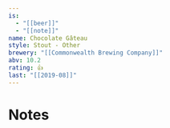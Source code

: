 ```yaml
---
is:
  - "[[beer]]"
  - "[[note]]"
name: Chocolate Gâteau
style: Stout - Other
brewery: "[[Commonwealth Brewing Company]]"
abv: 10.2
rating: 👍
last: "[[2019-08]]"
---
```

# Notes

